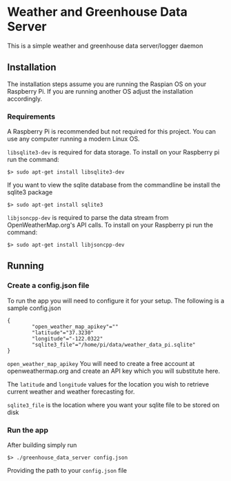 # Weather and Greenhouse Data Server
This is a simple weather and greenhouse data server/logger daemon

## Installation

The installation steps assume you are running the Raspian OS on your Raspberry Pi. If you are running another OS adjust the installation accordingly.

### Requirements
A Raspberry Pi is recommended but not required for this project. You can use any computer running a modern Linux OS.

`libsqlite3-dev` is required for data storage. To install on your Raspberry pi run the command:
```
$> sudo apt-get install libsqlite3-dev
```

If you want to view the sqlite database from the commandline be install the sqlite3 package
```
$> sudo apt-get install sqlite3
```

`libjsoncpp-dev` is required to parse the data stream from OpenWeatherMap.org's API calls. To install on your Raspberry pi run the command:
```
$> sudo apt-get install libjsoncpp-dev
```


## Running

### Create a config.json file

To run the app you will need to configure it for your setup. The following is a sample config.json
```
{
        "open_weather_map_apikey"=""
        "latitude"="37.3230"
        "longitude"="-122.0322"
        "sqlite3_file"="/home/pi/data/weather_data_pi.sqlite"
}
```

`open_weather_map_apikey` You will need to create a free account at openweathermap.org and create an API key which you will substitute here.

The `latitude` and `longitude` values for the location you wish to retrieve current weather and weather forecasting for.

`sqlite3_file` is the location where you want your sqlite file to be stored on disk


### Run the app

After building simply run
```
$> ./greenhouse_data_server config.json
```
Providing the path to your `config.json` file